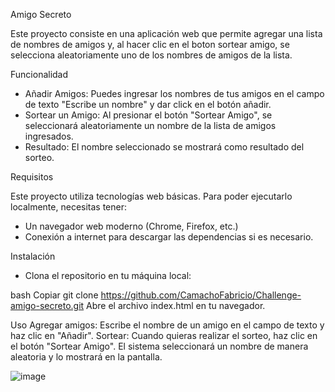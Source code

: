 Amigo Secreto

Este proyecto consiste en una aplicación web que permite agregar una lista de nombres de amigos y, al hacer clic en el boton sortear amigo, se selecciona aleatoriamente uno de los nombres de amigos de la lista.

Funcionalidad
* Añadir Amigos: Puedes ingresar los nombres de tus amigos en el campo de texto "Escribe un nombre" y dar click en el botón añadir.
* Sortear un Amigo: Al presionar el botón "Sortear Amigo", se seleccionará aleatoriamente un nombre de la lista de amigos ingresados.
* Resultado: El nombre seleccionado se mostrará como resultado del sorteo.

Requisitos

 Este proyecto utiliza tecnologías web básicas. Para poder ejecutarlo localmente, necesitas tener:
* Un navegador web moderno (Chrome, Firefox, etc.)
* Conexión a internet para descargar las dependencias si es necesario.

Instalación
* Clona el repositorio en tu máquina local:

bash
Copiar
git clone https://github.com/CamachoFabricio/Challenge-amigo-secreto.git
Abre el archivo index.html en tu navegador.

Uso
Agregar amigos: Escribe el nombre de un amigo en el campo de texto y haz clic en "Añadir".
Sortear: Cuando quieras realizar el sorteo, haz clic en el botón "Sortear Amigo". El sistema seleccionará un nombre de manera aleatoria y lo mostrará en la pantalla.

![image](https://github.com/user-attachments/assets/4144f5a4-b4e6-4b23-b578-10be2bd26e25)
